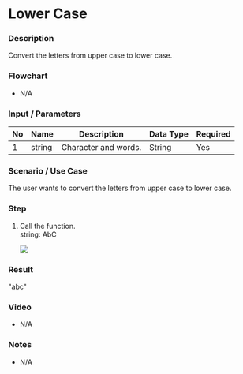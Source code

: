 ﻿# Lower Case

### Description

Convert the letters from upper case to lower case.

### Flowchart

- N/A 

### Input / Parameters

| No | Name | Description | Data Type | Required |
| ------ | ------ | ------ |------ | ------ |
| 1 | string | Character and words. | String | Yes |

### Scenario / Use Case

The user wants to convert the letters from upper case to lower case.</br>

### Step

1. Call the function.<br>
    string: AbC<br />

   ![](../../../../document/function/String/lowerCase/lowerCase-step-1.png?raw=true)

### Result

"abc"

### Video

- N/A

<!--[![Video](http://i.imgur.com/Ot5DWAW.png)](https://youtu.be/StTqXEQ2l-Y?t=35s)-->

### Notes

- N/A
